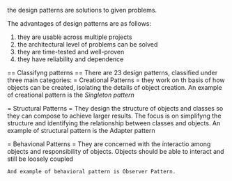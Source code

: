 the design patterns are solutions to given problems.

The advantages of design patterns are as follows:
  1. they are usable across multiple projects
  2. the architectural level of problems can be solved
  3. they are time-tested and well-proven
  4. they have reliability and dependence

  == Classifyng patterns ==
  There are 23 design patterns, classified under three main categories:
  = Creational Patterns =
    they work on th basis of how objects can be created, isolating the details of object creation.
    An example of creational pattern is the *Singleton pattern*

  = Structural Patterns =
    They design the structure of objects and classes so they can compose to achieve larger results.
    The focus is on simplifyng the structure and identifying the relationship between classes and objects.
    An example of structural pattern is the Adapter pattern

  = Behavional Patterns =
    They are concerned with the interactio among objects and responsibility of objects.
    Objects should be able to interact and still be loosely coupled

    And example of behavioral pattern is Observer Pattern.
